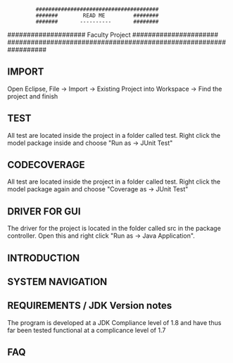 			 #######################################
			 #######   	    READ ME 		########
			 #######       ----------       ########
#################### 	    Faculty Project        ######################
##################################################################			

IMPORT
------
Open Eclipse, File -> Import -> Existing Project into Workspace 
-> Find the project and finish

TEST
----
All test are located inside the project in a folder called test. 
Right click the model package inside and choose "Run as -> JUnit Test"

CODECOVERAGE
------------
All test are located inside the project in a folder called test. 
Right click the model package again and choose "Coverage as -> JUnit Test"

DRIVER FOR GUI
--------------
The driver for the project is located in the folder called src
in the package controller. 
Open this and right click "Run as -> Java Application".


INTRODUCTION
------------



SYSTEM NAVIGATION
-----------------


REQUIREMENTS / JDK Version notes
--------------------------------
The program is developed at a JDK Compliance level of 1.8 and have
thus far been tested functional at a complicance level of 1.7


FAQ
---


